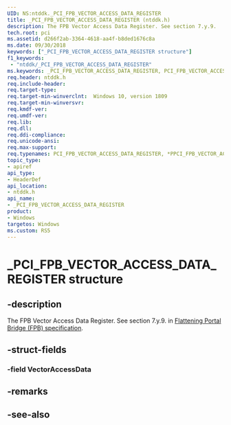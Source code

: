 ```yaml
---
UID: NS:ntddk._PCI_FPB_VECTOR_ACCESS_DATA_REGISTER
title: _PCI_FPB_VECTOR_ACCESS_DATA_REGISTER (ntddk.h)
description: The FPB Vector Access Data Register. See section 7.y.9.
tech.root: pci 
ms.assetid: d266f2ab-3364-4618-aa4f-b8ded1676c8a
ms.date: 09/30/2018
keywords: ["_PCI_FPB_VECTOR_ACCESS_DATA_REGISTER structure"]
f1_keywords:
 - "ntddk/_PCI_FPB_VECTOR_ACCESS_DATA_REGISTER"
ms.keywords: _PCI_FPB_VECTOR_ACCESS_DATA_REGISTER, PCI_FPB_VECTOR_ACCESS_DATA_REGISTER, *PPCI_FPB_VECTOR_ACCESS_DATA_REGISTER, 
req.header: ntddk.h
req.include-header:
req.target-type:
req.target-min-winverclnt:  Windows 10, version 1809
req.target-min-winversvr:
req.kmdf-ver:
req.umdf-ver:
req.lib:
req.dll:
req.ddi-compliance:
req.unicode-ansi:
req.max-support:
req.typenames: PCI_FPB_VECTOR_ACCESS_DATA_REGISTER, *PPCI_FPB_VECTOR_ACCESS_DATA_REGISTER
topic_type: 
- apiref
api_type: 
- HeaderDef
api_location: 
- ntddk.h
api_name: 
- _PCI_FPB_VECTOR_ACCESS_DATA_REGISTER
product:
- Windows
targetos: Windows
ms.custom: RS5
---
```


# _PCI_FPB_VECTOR_ACCESS_DATA_REGISTER structure

## -description
The FPB Vector Access Data Register. See section 7.y.9. in [Flattening Portal Bridge (FPB) specification](https://pcisig.com/sites/default/files/specification_documents/ECN_FPB_9_Feb_2017.pdf).

## -struct-fields

### -field VectorAccessData
 

## -remarks

## -see-also
